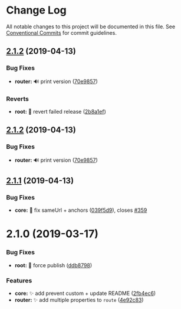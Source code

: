 # Change Log

All notable changes to this project will be documented in this file.
See [Conventional Commits](https://conventionalcommits.org) for commit guidelines.

## [2.1.2](https://github.com/barbajs/barba/compare/@barba/router@2.1.1...@barba/router@2.1.2) (2019-04-13)

### Bug Fixes

- **router:** :loud_sound: print version ([70e9857](https://github.com/barbajs/barba/commit/70e9857))

### Reverts

- **root:** :bug: revert failed release ([2b8a1ef](https://github.com/barbajs/barba/commit/2b8a1ef))

## [2.1.2](https://github.com/barbajs/barba/compare/@barba/router@2.1.1...@barba/router@2.1.2) (2019-04-13)

### Bug Fixes

- **router:** :loud_sound: print version ([70e9857](https://github.com/barbajs/barba/commit/70e9857))

## [2.1.1](https://github.com/barbajs/barba/compare/@barba/router@2.1.0...@barba/router@2.1.1) (2019-04-13)

### Bug Fixes

- **core:** :bug: fix sameUrl + anchors ([039f5d9](https://github.com/barbajs/barba/commit/039f5d9)), closes [#359](https://github.com/barbajs/barba/issues/359)

# 2.1.0 (2019-03-17)

### Bug Fixes

- **root:** :bug: force publish ([ddb8798](https://github.com/barbajs/barba/commit/ddb8798))

### Features

- **core:** :sparkles: add prevent custom + update README ([2fb4ec6](https://github.com/barbajs/barba/commit/2fb4ec6))
- **router:** :sparkles: add multiple properties to `route` ([4e92c83](https://github.com/barbajs/barba/commit/4e92c83))
